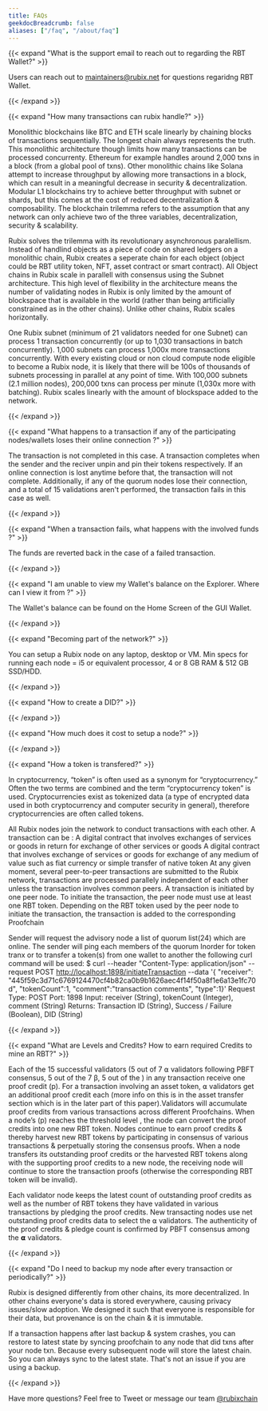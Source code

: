 ```yaml
---
title: FAQs
geekdocBreadcrumb: false
aliases: ["/faq", "/about/faq"]
---
```



{{< expand "What is the support email to reach out to regarding the RBT Wallet?" >}}

Users can reach out to maintainers@rubix.net for questions regaridng RBT Wallet.

{{< /expand >}}



{{< expand "How many transactions can rubix handle?" >}}

Monolithic blockchains like BTC and ETH scale linearly by chaining blocks of transactions sequentially.  The longest chain always represents the truth.  This monolithic architecture though limits how many transactions can be processed concurrenty.  Ethereum for example handles around 2,000 txns in a block (from a global pool of txns).  Other  monolithic chains like Solana attempt to increase throughput by allowing more transactions in a block, which can result in a meaningful decrease in security & decentralization.  Modular L1 blockchains try to achieve better throughput with subnet or shards, but this comes at the cost of reduced decentralization & composability.  The blockchain trilemma refers to the assumption that any network can only achieve two of the three variables, decentralization, security & scalability.

Rubix solves the trilemma with its revolutionary asynchronous paralellism.  Instead of handlind objects as a piece of code on shared ledgers on a monolithic chain, Rubix creates a seperate chain for each object (object could be RBT utility token, NFT, asset contract or smart contract).  All Object chains in Rubix scale in parallell with consensus using the Subnet architecture.  This high level of flexibility in the architecture means the number of validating nodes in Rubix is only limited by the amount of blockspace that is available in the world (rather than being artificially constrained as in the other chains).  Unlike other chains, Rubix scales horizontally.

One Rubix subnet (minimum of 21 validators needed for one Subnet) can process 1 transaction concurrently (or up to 1,030 transactions in batch concurrently). 1,000 subnets can process 1,000x more transactions concurrently.  With every existing cloud or non cloud compute node eligible to become a Rubix node, it is likely that there will be 100s of thousands of subnets processing in parallel at any point of time.  With 100,000 subnets (2.1 million nodes), 200,000 txns can process per minute (1,030x more with batching).  Rubix scales linearly with the amount of blockspace added to the network.

{{< /expand >}}



{{< expand "What happens to a transaction if any of the participating nodes/wallets loses their online connection ?" >}}

The transaction is not completed in this case.
A transaction completes when the sender and the reciver unpin and pin their tokens respectively. If an online connection is lost anytime before that, the transaction will not complete.
Additionally, if any of the quorum nodes lose their connection, and a total of 15 validations aren't performed, the transaction fails in this case as well.

{{< /expand >}}




{{< expand "When a transaction fails, what happens with the involved funds ?" >}}

The funds are reverted back in the case of a failed transaction.

{{< /expand >}}


{{< expand "I am unable to view my Wallet's balance on the Explorer. Where can I view it from ?" >}}

The Wallet's balance can be found on the Home Screen of the GUI Wallet.

{{< /expand >}}




{{< expand "Becoming part of the network?" >}}

You can setup a Rubix node on any laptop, desktop or VM.  Min specs for running each node = i5 or equivalent processor, 4 or 8 GB RAM & 512 GB SSD/HDD.

{{< /expand >}}

{{< expand "How to create a DID?" >}}

{{< /expand >}}

{{< expand "How much does it cost to setup a node?" >}}

{{< /expand >}}

{{< expand "How a token is transfered?" >}}

In cryptocurrency, “token” is often used as a synonym for “cryptocurrency.” Often the two terms are combined and the term “cryptocurrency token” is used. Cryptocurrencies exist as tokenized data (a type of encrypted data used in both cryptocurrency and computer security in general), therefore cryptocurrencies are often called tokens.

All Rubix nodes join the  network to conduct transactions with each other. A transaction can be :
A digital contract that involves exchanges of services or goods in return for exchange of other services or goods
A digital contract that involves exchange of services or goods for exchange of any medium of value such as fiat currency or simple transfer of native token
At any given moment, several peer-to-peer transactions are submitted to the Rubix network, transactions are processed parallely independent of each other unless the transaction involves common peers. A transaction is initiated by one peer node.
To initiate the transaction, the peer node must use at least one RBT token. Depending on the RBT token used by the peer node to initiate the transaction, the transaction is added to the corresponding Proofchain

Sender will request the advisory node a list of quorum list(24) which are online. The sender will ping each members of the quorum
Inorder for token tranx or to transfer a token(s) from one wallet to another the following curl command will be used:
$ curl --header "Content-Type: application/json" --request POST <http://localhost:1898/initiateTransaction> --data '{ "receiver": "445f59c3d71c6769124470cf4b82ca0b9b1626aec4f14f50a8f1e6a13e1fc70d", "tokenCount":1, "comment":"transaction comments", "type":1}'
Request Type: POST
Port: 1898
Input: receiver (String), tokenCount (Integer), comment (String)
Returns: Transaction ID (String), Success / Failure (Boolean), DID (String)

{{< /expand >}}

{{< expand "What are Levels and Credits? How to earn required Credits to mine an RBT?" >}}

Each of the 15 successful validators (5 out of 7 ⍺ validators following PBFT consensus, 5 out of the 7 β, 5 out of the ) in any transaction receive one proof credit (p). For a transaction involving an asset token, ⍺ validators get an additional proof credit each (more info on this is in the asset transfer section which is in the later part of this paper).Validators will accumulate proof credits from various transactions across different Proofchains. When a node’s (p) reaches the threshold level , the node can convert the proof credits into one new RBT token. Nodes continue to earn proof credits & thereby harvest new RBT tokens by participating in consensus of various transactions & perpetually storing the consensus proofs. When a node transfers its outstanding proof credits or the harvested RBT tokens along with the supporting proof credits to a new node, the receiving node will continue to store the transaction proofs (otherwise the corresponding RBT token will be invalid).

Each validator node keeps the latest count of outstanding proof credits as well as the number of RBT tokens they have validated in various transactions by pledging the proof credits. New transacting nodes use net outstanding proof credits data to select the ⍺ validators. The authenticity of the proof credits & pledge count is confirmed by PBFT consensus among the 𝝰 validators.

{{< /expand >}}

{{< expand "Do I need to backup my node after every transaction or periodically?" >}}

Rubix is designed differently from other chains, its more decentralized. In other chains everyone's data is stored everywhere, causing privacy issues/slow adoption.  We designed it such that everyone is responsible for their data, but provenance is on the chain & it is immutable.

If a transaction happens after last backup & system crashes, you can restore to latest state by syncing proofchain to any node that did txns after your node txn.  Because every subsequent node will store the latest chain.  So you can always sync to the latest state.  That's not an issue if you are using a backup.

{{< /expand >}}

Have more questions? Feel free to Tweet or message our team [@rubixchain](https://twitter.com/rubixchain)
